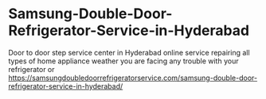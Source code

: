 # Samsung-Double-Door-Refrigerator-Service-in-Hyderabad
Door to door step service center in Hyderabad online service repairing all types of home appliance weather you are facing any trouble with your refrigerator or https://samsungdoubledoorrefrigeratorservice.com/samsung-double-door-refrigerator-service-in-hyderabad/
